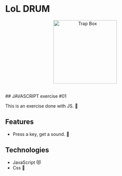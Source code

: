 # LoL DRUM
<p  align="center">
<img  src="https://giphy.com/gifs/gIHn0t7PNSzF7Xiw2b/html5"  height="200" alt="Trap Box">
</p>
<br/>
## JAVASCRIPT exercise #01 

This is an exercise done with JS. :art:

## Features
* Press a key, get a sound. :hatching_chick: 

## Technologies
* JavaScript :heart_eyes_cat:
* Css :nail_care:
